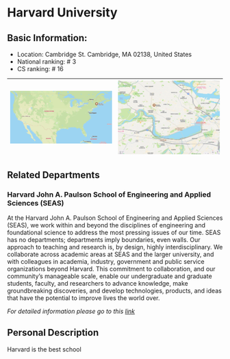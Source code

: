 # Harvard University
## Basic Information:
- Location: Cambridge St. Cambridge, MA 02138, United States
- National ranking: # 3
- CS ranking: # 16

![](01.png) | ![](02.png)
--- | ---

## Related Departments
### Harvard John A. Paulson School of Engineering and Applied Sciences (SEAS)

At the Harvard John A. Paulson School of Engineering and Applied Sciences (SEAS), we work within and beyond the disciplines of engineering and foundational science to address the most pressing issues of our time. SEAS has no departments; departments imply boundaries, even walls. Our approach to teaching and research is, by design, highly interdisciplinary. We collaborate across academic areas at SEAS and the larger university, and with colleagues in academia, industry, government and public service organizations beyond Harvard. This commitment to collaboration, and our community’s manageable scale, enable our undergraduate and graduate students, faculty, and researchers to advance knowledge, make groundbreaking discoveries, and develop technologies, products, and ideas that have the potential to improve lives the world over.

*For detailed information please go to this [link](https://www.seas.harvard.edu/)*


## Personal Description
Harvard is the best school